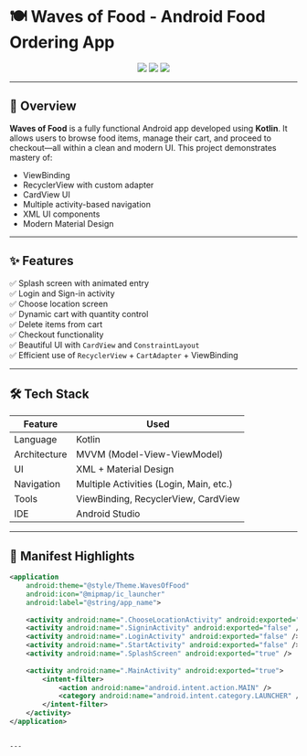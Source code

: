 # 🍽️ Waves of Food - Android Food Ordering App

<p align="center">
  <img src="https://img.shields.io/badge/Built%20With-Kotlin-blue?style=for-the-badge&logo=kotlin"/>
  <img src="https://img.shields.io/badge/ViewBinding-Enabled-green?style=for-the-badge"/>
  <img src="https://img.shields.io/badge/RecyclerView-Custom%20Adapter-brightgreen?style=for-the-badge"/>
</p>

---

## 📱 Overview

**Waves of Food** is a fully functional Android app developed using **Kotlin**. It allows users to browse food items, manage their cart, and proceed to checkout—all within a clean and modern UI. This project demonstrates mastery of:

- ViewBinding
- RecyclerView with custom adapter
- CardView UI
- Multiple activity-based navigation
- XML UI components
- Modern Material Design

---

## ✨ Features

✅ Splash screen with animated entry  
✅ Login and Sign-in activity  
✅ Choose location screen  
✅ Dynamic cart with quantity control  
✅ Delete items from cart  
✅ Checkout functionality  
✅ Beautiful UI with `CardView` and `ConstraintLayout`  
✅ Efficient use of `RecyclerView` + `CartAdapter` + ViewBinding  

---

## 🛠 Tech Stack

| Feature       | Used                                    |
|---------------|-----------------------------------------|
| Language      | Kotlin                                  |
| Architecture  | MVVM (Model-View-ViewModel)             |
| UI            | XML + Material Design                   |
| Navigation    | Multiple Activities (Login, Main, etc.) |
| Tools         | ViewBinding, RecyclerView, CardView     |
| IDE           | Android Studio                          |

---

## 🧾 Manifest Highlights

```xml
<application
    android:theme="@style/Theme.WavesOfFood"
    android:icon="@mipmap/ic_launcher"
    android:label="@string/app_name">
    
    <activity android:name=".ChooseLocationActivity" android:exported="true" />
    <activity android:name=".SigninActivity" android:exported="false" />
    <activity android:name=".LoginActivity" android:exported="false" />
    <activity android:name=".StartActivity" android:exported="false" />
    <activity android:name=".SplashScreen" android:exported="true" />
    
    <activity android:name=".MainActivity" android:exported="true">
        <intent-filter>
            <action android:name="android.intent.action.MAIN" />
            <category android:name="android.intent.category.LAUNCHER" />
        </intent-filter>
    </activity>
</application>


---
